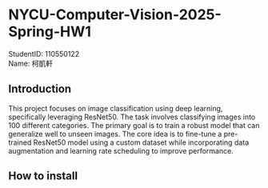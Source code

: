 # NYCU-Computer-Vision-2025-Spring-HW1
StudentID: 110550122  
Name: 柯凱軒

## Introduction
This project focuses on image classification using deep learning, specifically leveraging ResNet50. The task involves classifying images into 100 different categories. The primary goal is to train a robust model that can generalize well to unseen images. The core idea is to fine-tune a pre-trained ResNet50 model using a custom dataset while incorporating data augmentation and learning rate scheduling to improve performance.

## How to install
